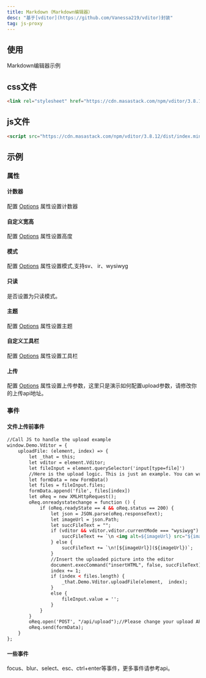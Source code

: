 ```yaml
---
title: Markdown（Markdown编辑器）
desc: "基于[vditor](https://github.com/Vanessa219/vditor)封装"
tag: js-proxy
---
```


## 使用

Markdown编辑器示例

<masa-example file="Examples.components.markdown.Usage"></masa-example>

## css文件

```html
<link rel="stylesheet" href="https://cdn.masastack.com/npm/vditor/3.8.12/dist/index.css" />
```

## js文件

```html
<script src="https://cdn.masastack.com/npm/vditor/3.8.12/dist/index.min.js"></script>
```

## 示例

### 属性

#### 计数器

配置 [Options](https://ld246.com/article/1549638745630#options) 属性设置计数器

<masa-example file="Examples.components.markdown.Counter"></masa-example>

#### 自定义宽高

配置 [Options](https://ld246.com/article/1549638745630#options) 属性设置高度

<masa-example file="Examples.components.markdown.HeightAndWidth"></masa-example>

#### 模式

配置 [Options](https://ld246.com/article/1549638745630#options) 属性设置模式,支持sv、 ir、wysiwyg

<masa-example file="Examples.components.markdown.Mode"></masa-example>

#### 只读

是否设置为只读模式。

<masa-example file="Examples.components.markdown.Readonly"></masa-example>

#### 主题

配置 [Options](https://ld246.com/article/1549638745630#options) 属性设置主题

<masa-example file="Examples.components.markdown.Theme"></masa-example>

#### 自定义工具栏

配置 [Options](https://ld246.com/article/1549638745630#options) 属性设置工具栏

<masa-example file="Examples.components.markdown.Toolbar"></masa-example>

#### 上传

配置 [Options](https://ld246.com/article/1549638745630#options) 属性设置上传参数，这里只是演示如何配置upload参数，请修改你的上传api地址。

<masa-example file="Examples.components.markdown.Upload"></masa-example>

### 事件

#### 文件上传前事件

```html
//Call JS to handle the upload example
window.Demo.Vditor = {
    uploadFile: (element, index) => {
        let _that = this;
        let vditor = element.Vditor;
        let fileInput = element.querySelector('input[type=file]')
        //Here is the upload logic. This is just an example. You can write your own processing logic
        let formData = new FormData()
        let files = fileInput.files;
        formData.append('file', files[index])
        let oReq = new XMLHttpRequest();
        oReq.onreadystatechange = function () {
            if (oReq.readyState == 4 && oReq.status == 200) {
                let json = JSON.parse(oReq.responseText);
                let imageUrl = json.Path;
                let succFileText = "";
                if (vditor && vditor.vditor.currentMode === "wysiwyg") {
                    succFileText += `\n <img alt=${imageUrl} src="${imageUrl}">`;
                } else {
                    succFileText += `\n![${imageUrl}](${imageUrl})`;
                }
                //Insert the uploaded picture into the editor
                document.execCommand("insertHTML", false, succFileText);
                index += 1;
                if (index < files.length) {
                    _that.Demo.Vditor.uploadFile(element,  index);
                }
                else {
                    fileInput.value = '';
                }
            }
        }
        oReq.open('POST', "/api/upload");//Please change your upload API address
        oReq.send(formData);
    }
};
```

<masa-example file="Examples.components.markdown.BeforeAllUpload"></masa-example>

#### 一些事件

focus、blur、select、esc、ctrl+enter等事件，更多事件请参考api。

<masa-example file="Examples.components.markdown.SomeEvents"></masa-example>
